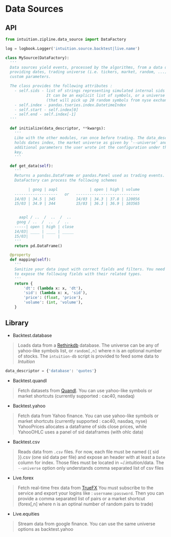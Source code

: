 Data Sources
============


API
---

```python
from intuition.zipline.data_source import DataFactory

log = logbook.Logger('intuition.source.backtest|live.name')

class MySource(DataFactory):
  '''
  Data sources yield events, processed by the algorithms, from a data descriptor
  providing dates, trading universe (i.e. tickers, market, random, ...) and
  custom parameters.

  The class provides the following attributes :
    - self.sids - list of strings representing simulated internal sids
                  It can be an explicit list of symbols, or a universe like nyse,20
                  (that will pick up 20 random symbols from nyse exchange)
    - self.index - pandas.tseries.index.DatetimeIndex
    - self.start - self.index[0]
    - self.end - self.index[-1]
  '''

  def initialize(data_descriptor, **kwargs):
    '''
    Like with the other modules, ran once before trading. The data_descriptor
    holds dates index, the market universe as given by '--universe' and
    additional parameters the user wrote int the configuration under the 'data'
    key.
    '''

  def get_data(self):
    '''
    Returns a pandas.DataFrame or pandas.Panel used as trading events.
    DataFactory can process the following schemes

          | goog | aapl              | open | high | volume
    -------------------   or   ----------------------------
    14/03 | 34.5 | 345         14/03 | 34.3 | 37.8 | 120056
    15/03 | 34.9 | 344         15/03 | 36.3 | 36.9 | 103565


      aapl / ..  /  ..  /  ..
     goog / ..  /  ..  /  ..
    -----| open | high | close
    14/03| ____ | ____ | _____
    15/03|      |      |
    '''
    return pd.DataFrame()

  @property
  def mapping(self):
    '''
    Sanitize your data input with correct fields and filters. You need at least
    to expose the following fields with their related types.
    '''
    return {
        'dt': (lambda x: x, 'dt'),
        'sid': (lambda x: x, 'sid'),
        'price': (float, 'price'),
        'volume': (int, 'volume'),
    }
```


Library
-------

* Backtest.database
> Loads data from a [Rethinkdb][1] database.
> The universe can be any of yahoo-like symbols list, or `random[,n]` where n
> is an optional number of stocks.
> The `intuition-db` script is provided to feed some data to *Intuition*
```python
data_descriptor = {'database': 'quotes'}
```

* Backtest.quandl
> Fetch datasets from [Quandl][2].
> You can use yahoo-like symbols or market shortcuts (currently supported :
> cac40, nasdaq)

* Backtest.yahoo
> Fetch data from Yahoo finance.
> You can use yahoo-like symbols or market shortcuts (currently supported :
> cac40, nasdaq, nyse)
> YahooPrices allocates a dataframe of sids close prices, while
> YahooOHLC uses a panel of sid dataframes (with ohlc data)

* Backtest.csv
> Reads data from `.csv` files. For now, each file must be named {{ sid }}.csv
> (one sid data per file) and expose an header with at least a `Date` column
> for index. Those files must be located in ~/.intuition/data.
> The `--universe` option only understands comma separated list of csv files

* Live.forex
> Fetch real-time frex data from [TrueFX][3]
> You must subscribe to the service and export your logins like :
> `username:password`. Then you can provide a comma separated list of pairs or
> a market shortcut (forex[,n] where n is an optinal number of random pairs to
> trade)

* Live.equities
> Stream data from google finance.
> You can use the same universe options as backtest.yahoo

[1]: rethinkdb.com
[2]: quandl.com
[3]: http://www.truefx.com/

